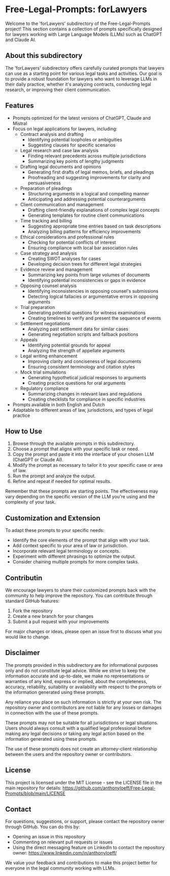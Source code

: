# Free-Legal-Prompts: forLawyers
Welcome to the 'forLawyers' subdirectory of the Free-Legal-Prompts project! This section contains a collection of prompts specifically designed for lawyers working with Large Language Models (LLMs) such as ChatGPT and Claude AI.

## About this subdirectory
The 'forLawyers' subdirectory offers carefully curated prompts that lawyers can use as a starting point for various legal tasks and activities. Our goal is to provide a robust foundation for lawyers who want to leverage LLMs in their daily practice, whether it's analyzing contracts, conducting legal research, or improving their client communication.

## Features
- Prompts optimized for the latest versions of ChatGPT, Claude and Mistral
- Focus on legal applications for lawyers, including:
  - Contract analysis and drafting
    - Identifying potential loopholes or ambiguities
    - Suggesting clauses for specific scenarios
  - Legal research and case law analysis
    - Finding relevant precedents across multiple jurisdictions
    - Summarizing key points of lengthy judgments
  - Drafting legal documents and opinions
    - Generating first drafts of legal memos, briefs, and pleadings
    - Proofreading and suggesting improvements for clarity and persuasiveness
  - Preparation of pleadings
    - Structuring arguments in a logical and compelling manner
    - Anticipating and addressing potential counterarguments
  - Client communication and management
    - Drafting client-friendly explanations of complex legal concepts
    - Generating templates for routine client communications
  - Time tracking and billing
    - Suggesting appropriate time entries based on task descriptions
    - Analyzing billing patterns for efficiency improvements
  - Ethical considerations and professional rules
    - Checking for potential conflicts of interest
    - Ensuring compliance with local bar association rules
  - Case strategy and analysis
    - Creating SWOT analyses for cases
    - Developing decision trees for different legal strategies
  - Evidence review and management
    - Summarizing key points from large volumes of documents
    - Identifying potential inconsistencies or gaps in evidence
  - Opposing counsel analysis
    - Identifying inconsistencies in opposing counsel's submissions
    - Detecting logical fallacies or argumentative errors in opposing arguments
  - Trial preparation
    - Generating potential questions for witness examinations
    - Creating timelines to verify and present the sequence of events
  - Settlement negotiations
    - Analyzing past settlement data for similar cases
    - Generating negotiation scripts and fallback positions
  - Appeals
    - Identifying potential grounds for appeal
    - Analyzing the strength of appellate arguments
  - Legal writing enhancement
    - Improving clarity and conciseness of legal documents
    - Ensuring consistent terminology and citation styles
  - Mock trial simulations
    - Generating hypothetical judicial responses to arguments
    - Creating practice questions for oral arguments
  - Regulatory compliance
    - Summarizing changes in relevant laws and regulations
    - Creating checklists for compliance in specific industries
- Prompts available in both English and Dutch
- Adaptable to different areas of law, jurisdictions, and types of legal practice

## How to Use
1. Browse through the available prompts in this subdirectory.
2. Choose a prompt that aligns with your specific task or need.
3. Copy the prompt and paste it into the interface of your chosen LLM (ChatGPT or Claude AI).
4. Modify the prompt as necessary to tailor it to your specific case or area of law.
5. Run the prompt and analyze the output.
6. Refine and repeat if needed for optimal results.

Remember that these prompts are starting points. The effectiveness may vary depending on the specific version of the LLM you're using and the complexity of your task.

## Customization and Extension
To adapt these prompts to your specific needs:

- Identify the core elements of the prompt that align with your task.
- Add context specific to your area of law or jurisdiction.
- Incorporate relevant legal terminology or concepts.
- Experiment with different phrasings to optimize the output.
- Consider chaining multiple prompts for more complex tasks.

## Contributin
We encourage lawyers to share their customized prompts back with the community to help improve the repository. You can contribute through standard GitHub features:

1. Fork the repository
2. Create a new branch for your changes
3. Submit a pull request with your improvements

For major changes or ideas, please open an issue first to discuss what you would like to change.

## Disclaimer
The prompts provided in this subdirectory are for informational purposes only and do not constitute legal advice. While we strive to keep the information accurate and up-to-date, we make no representations or warranties of any kind, express or implied, about the completeness, accuracy, reliability, suitability or availability with respect to the prompts or the information generated using these prompts.

Any reliance you place on such information is strictly at your own risk. The repository owner and contributors are not liable for any losses or damages in connection with the use of these prompts.

These prompts may not be suitable for all jurisdictions or legal situations. Users should always consult with a qualified legal professional before making any legal decisions or taking any legal action based on the information generated using these prompts.

The use of these prompts does not create an attorney-client relationship between the users and the repository owner or contributors.

## License
This project is licensed under the MIT License - see the LICENSE file in the main repository for details: https://github.com/anthonyloeff/Free-Legal-Prompts/blob/main/LICENSE

## Contact
For questions, suggestions, or support, please contact the repository owner through GitHub. You can do this by:
- Opening an issue in this repository
- Commenting on relevant pull requests or issues
- Using the direct messaging feature on LinkedIn to contact the repository owner: https://www.linkedin.com/in/anthonyloeff/

We value your feedback and contributions to make this project better for everyone in the legal community working with LLMs.